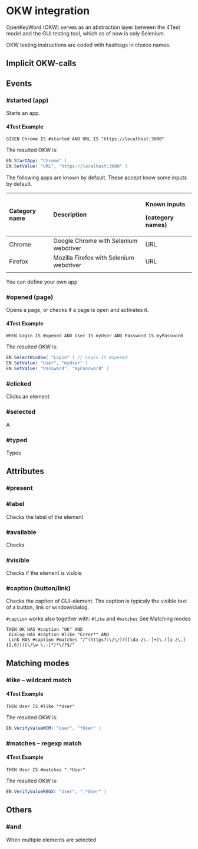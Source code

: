 # OKW integration

OpenKeyWord \(OKW\) serves as an abstraction layer between the 4Test model and the GUI testing tool, which as of now is only Selenium.

OKW testing instructions are coded with hashtags in choice names.

## Implicit OKW-calls

## Events

### \#started \(app\)

Starts an app.

#### **4Test Example**

```text
GIVEN Chrome IS #started AND URL IS "https://localhost:3000"
```

The resulted OKW is:

```java
EN.StartApp( "Chrome" )
EN.SetValue( "URL", "https://localhost:3000" )
```

The following apps are known by default. These accept know some inputs by default.

<table>
  <thead>
    <tr>
      <th style="text-align:left">Category name</th>
      <th style="text-align:left">Description</th>
      <th style="text-align:left">
        <p>Known inputs</p>
        <p>(category names)</p>
      </th>
    </tr>
  </thead>
  <tbody>
    <tr>
      <td style="text-align:left">Chrome</td>
      <td style="text-align:left">Google Chrome with Selenium webdriver</td>
      <td style="text-align:left">URL</td>
    </tr>
    <tr>
      <td style="text-align:left">Firefox</td>
      <td style="text-align:left">Mozilla Firefox with Selenium webdriver</td>
      <td style="text-align:left">URL</td>
    </tr>
    <tr>
      <td style="text-align:left"></td>
      <td style="text-align:left"></td>
      <td style="text-align:left"></td>
    </tr>
  </tbody>
</table>You can define your own app

### \#opened \(page\)

Opens a page, or checks if a page is open and activates it.

#### **4Test Example**

```text
WHEN Login IS #opened AND User IS myUser AND Password IS myPassword
```

The resulted OKW is:

```java
EN.SelectWindow( "Login" ) // Login IS #opened
EN.SetValue( "User", "myUser" )
EN.SetValue( "Password", "myPassword" )
```



### \#clicked

Clicks an element

### \#selected

A

### \#typed

Types 

## Attributes

### \#present

### \#label

Checks the label of the element

### \#available

Checks 

### \#visible

Checks if the element is visible



### \#caption \(button/link\)

Checks the caption of GUI-element. The caption is typicaly the visible text of a button,  link or window/dialog.

`#caption` works also together with: `#like` and `#matches` See Matching modes

```text
THEN OK HAS #caption "OK" AND 
 Dialog HAS #caption #like "Error*" AND
 Link HAS #caption #matches "/^(https?:\/\/)?([\da-z\.-]+)\.([a-z\.]{2,6})([\/\w \.-]*)*\/?$/"
```



## Matching modes

### \#like – wildcard match



#### **4Test Example**

```text
THEN User IS #like "*User"
```

The resulted OKW is:

```java
EN.VerifyValueWCM( "User", "*User" )
```

### \#matches – regexp match



#### **4Test Example**

```text
THEN User IS #matches ".*User"
```

The resulted OKW is:

```java
EN.VerifyValueREGX( "User", ".*User" )
```

## Others

### \#and

When multiple elements are selected

